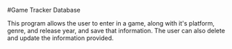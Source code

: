 #Game Tracker Database

This program allows the user to enter in a game, along with it's platform, genre, and release year, and save that information. The user can also delete and update the information provided.
